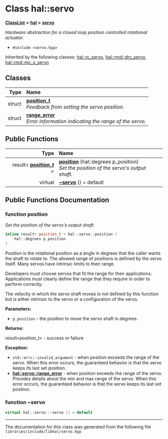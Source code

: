 

# Class hal::servo



[**ClassList**](annotated.md) **>** [**hal**](namespacehal.md) **>** [**servo**](classhal_1_1servo.md)



_Hardware abstraction for a closed loop position controlled rotational actuator._ 

* `#include <servo.hpp>`





Inherited by the following classes: [hal::rc\_servo](classhal_1_1rc__servo.md),  [hal::rmd::drc\_servo](classhal_1_1rmd_1_1drc__servo.md),  [hal::rmd::mc\_x\_servo](classhal_1_1rmd_1_1mc__x__servo.md)










## Classes

| Type | Name |
| ---: | :--- |
| struct | [**position\_t**](structhal_1_1servo_1_1position__t.md) <br>_Feedback from setting the servo position._  |
| struct | [**range\_error**](structhal_1_1servo_1_1range__error.md) <br>_Error information indicating the range of the servo._  |






















## Public Functions

| Type | Name |
| ---: | :--- |
|  result&lt; [**position\_t**](structhal_1_1servo_1_1position__t.md) &gt; | [**position**](#function-position) (hal::degrees p\_position) <br>_Set the position of the servo's output shaft._  |
| virtual  | [**~servo**](#function-servo) () = default<br> |




























## Public Functions Documentation




### function position 

_Set the position of the servo's output shaft._ 
```C++
inline result< position_t > hal::servo::position (
    hal::degrees p_position
) 
```



Position is the rotational position as a angle in degrees that the caller wants the shaft to rotate to. The allowed range of positions is defined by the servo itself. Many servos have intrinsic limits to their range.


Developers must choose servos that fit the range for their applications. Applications must clearly define the range that they require in order to perform correctly.


The velocity in which the servo shaft moves is not defined by this function but is either intrinsic to the servo or a configuration of the servo.




**Parameters:**


* `p_position` - the position to move the servo shaft in degrees. 



**Returns:**

result&lt;position\_t&gt; - success or failure 




**Exception:**


* `std::errc::invalid_argument` - when position exceeds the range of the servo. When this error occurs, the guaranteed behavior is that the servo keeps its last set position. 
* [**hal::servo::range\_error**](structhal_1_1servo_1_1range__error.md) - when position exceeds the range of the servo. Provides details about the min and max range of the servo. When this error occurs, the guaranteed behavior is that the servo keeps its last set position. 




        



### function ~servo 

```C++
virtual hal::servo::~servo () = default
```




------------------------------
The documentation for this class was generated from the following file `libraries/include/libhal/servo.hpp`

